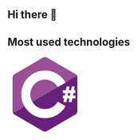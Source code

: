 ## Hi there 👋


## Most used technologies
![Csharp](https://raw.githubusercontent.com/GarvinSchaub/GarvinSchaub/main/csharp-logo.png)
